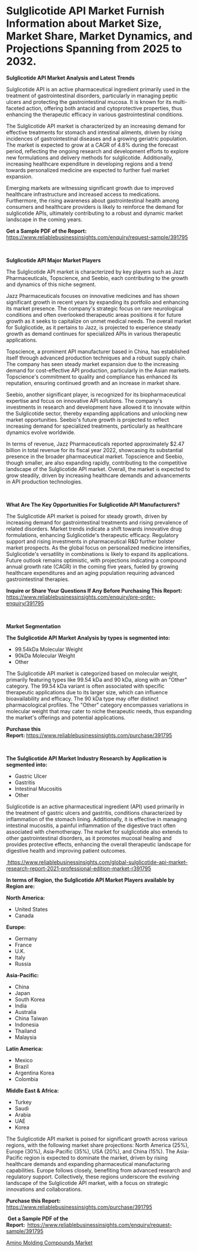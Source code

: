<p><h1>Sulglicotide API Market Furnish Information about Market Size, Market Share, Market Dynamics, and Projections Spanning from 2025 to 2032.</h1></p><p><strong>Sulglicotide API Market Analysis and Latest Trends</strong></p>
<p><p>Sulglicotide API is an active pharmaceutical ingredient primarily used in the treatment of gastrointestinal disorders, particularly in managing peptic ulcers and protecting the gastrointestinal mucosa. It is known for its multi-faceted action, offering both antacid and cytoprotective properties, thus enhancing the therapeutic efficacy in various gastrointestinal conditions.</p><p>The Sulglicotide API market is characterized by an increasing demand for effective treatments for stomach and intestinal ailments, driven by rising incidences of gastrointestinal diseases and a growing geriatric population. The market is expected to grow at a CAGR of 4.8% during the forecast period, reflecting the ongoing research and development efforts to explore new formulations and delivery methods for sulglicotide. Additionally, increasing healthcare expenditure in developing regions and a trend towards personalized medicine are expected to further fuel market expansion.</p><p>Emerging markets are witnessing significant growth due to improved healthcare infrastructure and increased access to medications. Furthermore, the rising awareness about gastrointestinal health among consumers and healthcare providers is likely to reinforce the demand for sulglicotide APIs, ultimately contributing to a robust and dynamic market landscape in the coming years.</p></p>
<p><strong>Get a Sample PDF of the Report:&nbsp;</strong> <a href="https://www.reliablebusinessinsights.com/enquiry/request-sample/391795?utm_campaign=2190&utm_medium=2&utm_source=Github&utm_content=ia&utm_term=29032025&utm_id=sulglicotide-api">https://www.reliablebusinessinsights.com/enquiry/request-sample/391795</a></p>
<p>&nbsp;</p>
<p><strong>Sulglicotide API Major Market Players</strong></p>
<p><p>The Sulglicotide API market is characterized by key players such as Jazz Pharmaceuticals, Topscience, and Seebio, each contributing to the growth and dynamics of this niche segment. </p><p>Jazz Pharmaceuticals focuses on innovative medicines and has shown significant growth in recent years by expanding its portfolio and enhancing its market presence. The company's strategic focus on rare neurological conditions and often overlooked therapeutic areas positions it for future growth as it seeks to capitalize on unmet medical needs. The overall market for Sulglicotide, as it pertains to Jazz, is projected to experience steady growth as demand continues for specialized APIs in various therapeutic applications.</p><p>Topscience, a prominent API manufacturer based in China, has established itself through advanced production techniques and a robust supply chain. The company has seen steady market expansion due to the increasing demand for cost-effective API production, particularly in the Asian markets. Topscience's commitment to quality and compliance has enhanced its reputation, ensuring continued growth and an increase in market share.</p><p>Seebio, another significant player, is recognized for its biopharmaceutical expertise and focus on innovative API solutions. The company's investments in research and development have allowed it to innovate within the Sulglicotide sector, thereby expanding applications and unlocking new market opportunities. Seebio's future growth is projected to reflect increasing demand for specialized treatments, particularly as healthcare dynamics evolve worldwide.</p><p>In terms of revenue, Jazz Pharmaceuticals reported approximately $2.47 billion in total revenue for its fiscal year 2022, showcasing its substantial presence in the broader pharmaceutical market. Topscience and Seebio, though smaller, are also expanding rapidly, contributing to the competitive landscape of the Sulglicotide API market. Overall, the market is expected to grow steadily, driven by increasing healthcare demands and advancements in API production technologies.</p></p>
<p>&nbsp;</p>
<p><strong>What Are The Key Opportunities For Sulglicotide API Manufacturers?</strong></p>
<p><p>The Sulglicotide API market is poised for steady growth, driven by increasing demand for gastrointestinal treatments and rising prevalence of related disorders. Market trends indicate a shift towards innovative drug formulations, enhancing Sulglicotide's therapeutic efficacy. Regulatory support and rising investments in pharmaceutical R&D further bolster market prospects. As the global focus on personalized medicine intensifies, Sulglicotide's versatility in combinations is likely to expand its applications. Future outlook remains optimistic, with projections indicating a compound annual growth rate (CAGR) in the coming five years, fueled by growing healthcare expenditures and an aging population requiring advanced gastrointestinal therapies.</p></p>
<p><strong>Inquire or Share Your Questions If Any Before Purchasing This Report:</strong> <a href="https://www.reliablebusinessinsights.com/enquiry/pre-order-enquiry/391795?utm_campaign=2190&utm_medium=2&utm_source=Github&utm_content=ia&utm_term=29032025&utm_id=sulglicotide-api">https://www.reliablebusinessinsights.com/enquiry/pre-order-enquiry/391795</a></p>
<p>&nbsp;</p>
<p><strong>Market Segmentation</strong></p>
<p><strong>The Sulglicotide API Market Analysis by types is segmented into:</strong></p>
<p><ul><li>99.54kDa Molecular Weight</li><li>90kDa Molecular Weight</li><li>Other</li></ul></p>
<p><p>The Sulglicotide API market is categorized based on molecular weight, primarily featuring types like 99.54 kDa and 90 kDa, along with an "Other" category. The 99.54 kDa variant is often associated with specific therapeutic applications due to its larger size, which can influence bioavailability and efficacy. The 90 kDa type may offer distinct pharmacological profiles. The "Other" category encompasses variations in molecular weight that may cater to niche therapeutic needs, thus expanding the market's offerings and potential applications.</p></p>
<p><strong>Purchase this Report:&nbsp;</strong><a href="https://www.reliablebusinessinsights.com/purchase/391795?utm_campaign=2190&utm_medium=2&utm_source=Github&utm_content=ia&utm_term=29032025&utm_id=sulglicotide-api">https://www.reliablebusinessinsights.com/purchase/391795</a></p>
<p>&nbsp;</p>
<p><strong>The Sulglicotide API Market Industry Research by Application is segmented into:</strong></p>
<p><ul><li>Gastric Ulcer</li><li>Gastritis</li><li>Intestinal Mucositis</li><li>Other</li></ul></p>
<p><p>Sulglicotide is an active pharmaceutical ingredient (API) used primarily in the treatment of gastric ulcers and gastritis, conditions characterized by inflammation of the stomach lining. Additionally, it is effective in managing intestinal mucositis, a painful inflammation of the digestive tract often associated with chemotherapy. The market for sulglicotide also extends to other gastrointestinal disorders, as it promotes mucosal healing and provides protective effects, enhancing the overall therapeutic landscape for digestive health and improving patient outcomes.</p></p>
<p><a href="https://www.reliablebusinessinsights.com/global-sulglicotide-api-market-research-report-2021-professional-edition-market-r391795?utm_campaign=2190&utm_medium=2&utm_source=Github&utm_content=ia&utm_term=29032025&utm_id=sulglicotide-api">&nbsp;https://www.reliablebusinessinsights.com/global-sulglicotide-api-market-research-report-2021-professional-edition-market-r391795</a></p>
<p><strong>In terms of Region, the Sulglicotide API Market Players available by Region are:</strong></p>
<p>
    <p> <strong> North America: </strong>
        <ul>
            <li>United States</li>
            <li>Canada</li>
        </ul>
        </p> 
    <p> <strong> Europe: </strong>
        <ul>
            <li>Germany</li>
            <li>France</li>
            <li>U.K.</li>
            <li>Italy</li>
            <li>Russia</li>
        </ul>
        </p> 
    <p> <strong> Asia-Pacific: </strong>
        <ul>
            <li>China</li>
            <li>Japan</li>
            <li>South Korea</li>
            <li>India</li>
            <li>Australia</li>
            <li>China Taiwan</li>
            <li>Indonesia</li>
            <li>Thailand</li>
            <li>Malaysia</li>
        </ul>
        </p> 
    <p> <strong> Latin America: </strong>
        <ul>
            <li>Mexico</li>
            <li>Brazil</li>
            <li>Argentina Korea</li>
            <li>Colombia</li>
        </ul>
        </p> 
    <p> <strong> Middle East & Africa: </strong>
        <ul>
            <li>Turkey</li>
            <li>Saudi</li>
            <li>Arabia</li>
            <li>UAE</li>
            <li>Korea</li>
        </ul>
    </p>
    </p>
<p><p>The Sulglicotide API market is poised for significant growth across various regions, with the following market share projections: North America (25%), Europe (30%), Asia-Pacific (35%), USA (20%), and China (15%). The Asia-Pacific region is expected to dominate the market, driven by rising healthcare demands and expanding pharmaceutical manufacturing capabilities. Europe follows closely, benefiting from advanced research and regulatory support. Collectively, these regions underscore the evolving landscape of the Sulglicotide API market, with a focus on strategic innovations and collaborations.</p></p>
<p><strong>Purchase this Report: </strong><a href="https://www.reliablebusinessinsights.com/purchase/391795?utm_campaign=2190&utm_medium=2&utm_source=Github&utm_content=ia&utm_term=29032025&utm_id=sulglicotide-api">https://www.reliablebusinessinsights.com/purchase/391795</a></p>
<p>&nbsp;<strong>Get a Sample PDF of the Report:&nbsp;&nbsp;</strong><a href="https://www.reliablebusinessinsights.com/enquiry/request-sample/391795?utm_campaign=2190&utm_medium=2&utm_source=Github&utm_content=ia&utm_term=29032025&utm_id=sulglicotide-api">https://www.reliablebusinessinsights.com/enquiry/request-sample/391795</a></p>
<p><strong></strong></p>
<p><p><a href="https://github.com/AshrafKhan865/Market-Research-Report-List-2/blob/main/amino-molding-compounds-market.md?utm_campaign=2190&utm_medium=2&utm_source=Github&utm_content=ia&utm_term=29032025&utm_id=sulglicotide-api">Amino Molding Compounds Market</a></p></p>